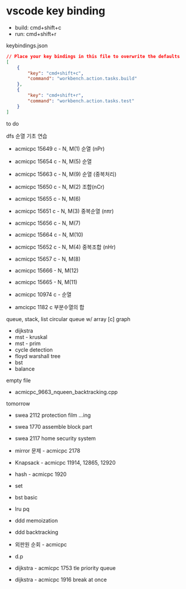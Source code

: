 # vscode key binding

* build: cmd+shift+c
* run: cmd+shift+r

keybindings.json
```json
// Place your key bindings in this file to overwrite the defaults
[
    {
        "key": "cmd+shift+c",
        "command": "workbench.action.tasks.build"
    },
    {
        "key": "cmd+shift+r",
        "command": "workbench.action.tasks.test"
    }
]
```

to do

dfs 순열 기초 연습
  * acmicpc 15649 c - N, M(1) 순열 (nPr)
  * acmicpc 15654 c - N, M(5) 순열
  * acmicpc 15663 c - N, M(9) 순열 (중복처리)
  * acmicpc 15650 c - N, M(2) 조합(nCr)
  * acmicpc 15655 c - N, M(6)
  * acmicpc 15651 c - N, M(3) 중복순열 (nπr)
  * acmicpc 15656 c - N, M(7)
  * acmicpc 15664 c - N, M(10)
  * acmicpc 15652 c - N, M(4) 중복조합 (nHr)
  * acmicpc 15657 c - N, M(8)
  * acmicpc 15666 - N, M(12)
  * acmicpc 15665 - N, M(11)

  * acmicpc 10974 c - 순열
  * amcicpc 1182 c 부분수열의 합

queue, stack, list
circular queue w/ array [c]
graph
  * dijkstra
  * mst - kruskal
  * mst - prim
  * cycle detection
  * floyd warshall
tree
  * bst
  * balance

empty file
  * acmicpc_9663_nqueen_backtracking.cpp

tomorrow
  * swea 2112 protection film ...ing
  * swea 1770 assemble block part
  * swea 2117 home security system

  * mirror 문제 - acmicpc 2178
  * Knapsack - acmicpc 11914, 12865, 12920

  * hash - acmicpc 1920

  * set
  * bst basic
  * lru pq
  * ddd memoization
  * ddd backtracking
  * 외판원 순회 - acmicpc
  * d.p

  * dijkstra - acmicpc 1753 tle priority queue
  * dijkstra - acmicpc 1916 break at once

